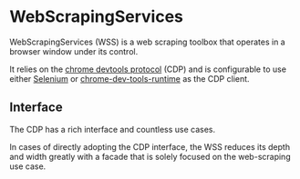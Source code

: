 # WebScrapingServices

WebScrapingServices (WSS) is a web scraping toolbox that operates in a browser window under its control.

It relies on the [chrome devtools protocol](https://chromedevtools.github.io/devtools-protocol/) (CDP)
and is configurable to use either [Selenium](https://github.com/SeleniumHQ)
or [chrome-dev-tools-runtime](https://github.com/BaristaLabs/chrome-dev-tools-runtime) as the CDP client.

## Interface

The CDP has a rich interface and countless use cases.

In cases of directly adopting the CDP interface,
the WSS reduces its depth and width greatly with a facade that is solely focused on the web-scraping use case.
